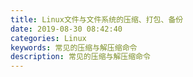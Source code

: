 ```yaml
---
title: Linux文件与文件系统的压缩、打包、备份
date: 2019-08-30 08:42:40
categories: Linux
keywords: 常见的压缩与解压缩命令
description: 常见的压缩与解压缩命令
---
```


